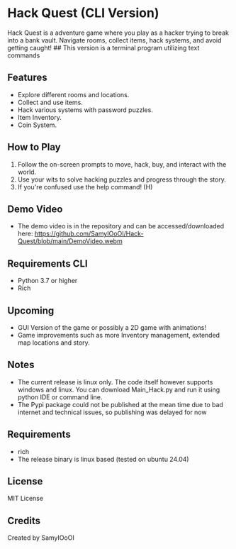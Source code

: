 
# Hack Quest (CLI Version)

Hack Quest is a adventure game where you play as a hacker trying to break into a bank vault. Navigate rooms, collect items, hack systems, and avoid getting caught! ## This version is a terminal program utilizing text commands

## Features

- Explore different rooms and locations.
- Collect and use items.
- Hack various systems with password puzzles.
- Item Inventory.
- Coin System.

## How to Play

1. Follow the on-screen prompts to move, hack, buy, and interact with the world.
2. Use your wits to solve hacking puzzles and progress through the story.
3. If you're confused use the help command! (H)

## Demo Video
- The demo video is in the repository and can be accessed/downloaded here: https://github.com/SamyIOoOI/Hack-Quest/blob/main/DemoVideo.webm
  
## Requirements CLI
- Python 3.7 or higher
- Rich
  

## Upcoming
- GUI Version of the game or possibly a 2D game with animations!
- Game improvements such as more Inventory management, extended map locations and story.

## Notes
- The current release is linux only. The code itself however supports windows and linux. You can download Main_Hack.py and run it using python IDE or command line.
- The Pypi package could not be published at the mean time due to bad internet and technical issues, so publishing was delayed for now

## Requirements
- rich
- The release binary is linux based (tested on ubuntu 24.04)

## License
MIT License

## Credits
Created by SamyIOoOI

